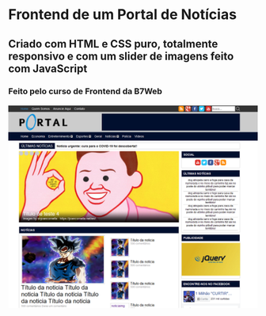 # Frontend de um Portal de Notícias

## Criado com HTML e CSS puro, totalmente responsivo e com um slider de imagens feito com JavaScript

### Feito pelo curso de Frontend da B7Web 

<h4 align="center">
  <a href="#">
    <img src="assets/images/Screen.png" alt="Site ScreenShot" width="600">
  </a>
</h4>
